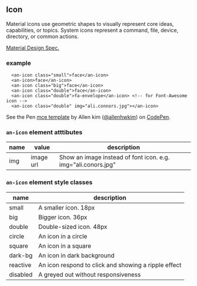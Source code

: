 <a name="Icon"></a>

## Icon
Material icons use geometric shapes to visually represent core ideas, capabilities, or topics. System icons represent a command, file, device, directory, or common actions.

[Material Design Spec.](https://material.io/guidelines/style/icons.html#)
### example
```
  <an-icon class="small">face</an-icon>
  <an-icon>face</an-icon>
  <an-icon class="big">face</an-icon>
  <an-icon class="double">face</an-icon>
  <an-icon class="double">fa-envelope</an-icon> <!-- for Font-Awesome icon -->
  <an-icon class="double" img="ali.connors.jpg"></an-icon>
```

<p data-height="300" data-theme-id="32189" data-slug-hash="BJmaeb" data-default-tab="html,result" data-user="allenhwkim" data-embed-version="2" data-pen-title="mce template" class="codepen">See the Pen <a href="https://codepen.io/allenhwkim/pen/PEJKKo/">mce template</a> by Allen kim (<a href="https://codepen.io/allenhwkim">@allenhwkim</a>) on <a href="https://codepen.io">CodePen</a>.</p>
<script async src="https://production-assets.codepen.io/assets/embed/ei.js"></script>


### `an-icon` element atttibutes
 |name|value|description|
 |---|---|---|
 |img| image url | Show an image instead of font icon. e.g. img="ali.conors.jpg"

### `an-icon` element style classes
 |name|description|
 |---|---|
 |small | A smaller icon. 18px
 |big | Bigger icon. 36px
 |double | Double-sized icon. 48px
 |circle | An icon in a circle
 |square | An icon in a square
 |dark-bg | An icon in dark background
 |reactive | An icon respond to click and showing a ripple effect
 |disabled | A greyed out without responsiveness

